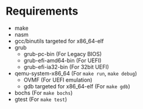 # Requirements

 * make
 * nasm
 * gcc/binutils targeted for x86_64-elf
 * grub
   * grub-pc-bin (For Legacy BIOS)
   * grub-efi-amd64-bin (For UEFI)
   * grub-efi-ia32-bin (For 32bit UEFI)
 * qemu-system-x86_64 (For `make run`, `make debug`)
   * OVMF (For UEFI emulation)
   * gdb targeted for x86_64-elf (For `make gdb`)
 * bochs (For `make bochs`)
 * gtest (For `make test`)
